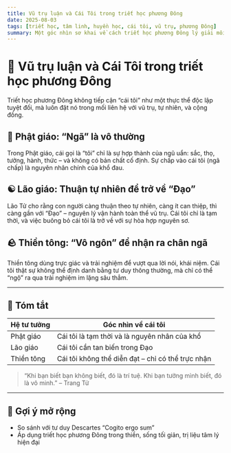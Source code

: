 ```yaml
---
title: Vũ trụ luận và Cái Tôi trong triết học phương Đông
date: 2025-08-03
tags: [triết học, tâm linh, huyền học, cái tôi, vũ trụ, phương Đông]
summary: Một góc nhìn sơ khai về cách triết học phương Đông lý giải mối liên hệ giữa vũ trụ và bản ngã, từ Phật giáo, Lão giáo đến Thiền tông.
---
```


# 🧠 Vũ trụ luận và Cái Tôi trong triết học phương Đông

Triết học phương Đông không tiếp cận “cái tôi” như một thực thể độc lập tuyệt đối, mà luôn đặt nó trong mối liên hệ với vũ trụ, tự nhiên, và cộng đồng.

## 🪷 Phật giáo: “Ngã” là vô thường

Trong Phật giáo, cái gọi là “tôi” chỉ là sự hợp thành của ngũ uẩn: sắc, thọ, tưởng, hành, thức – và không có bản chất cố định. Sự chấp vào cái tôi (ngã chấp) là nguyên nhân chính của khổ đau.

## ☯️ Lão giáo: Thuận tự nhiên để trở về “Đạo”

Lão Tử cho rằng con người càng thuận theo tự nhiên, càng ít can thiệp, thì càng gần với “Đạo” – nguyên lý vận hành toàn thể vũ trụ. Cái tôi chỉ là tạm thời, và việc buông bỏ cái tôi là trở về với sự hòa hợp nguyên sơ.

## 🪨 Thiền tông: “Vô ngôn” để nhận ra chân ngã

Thiền tông dùng trực giác và trải nghiệm để vượt qua lời nói, khái niệm. Cái tôi thật sự không thể định danh bằng tư duy thông thường, mà chỉ có thể “ngộ” ra qua trải nghiệm im lặng sâu thẳm.

---

## 🔎 Tóm tắt

| Hệ tư tưởng | Góc nhìn về cái tôi |
|-------------|---------------------|
| Phật giáo   | Cái tôi là tạm thời và là nguyên nhân của khổ |
| Lão giáo    | Cái tôi cần tan biến trong Đạo |
| Thiền tông  | Cái tôi không thể diễn đạt – chỉ có thể trực nhận |

> “Khi bạn biết bạn không biết, đó là trí tuệ. Khi bạn tưởng mình biết, đó là vô minh.” – Trang Tử

---

## 📌 Gợi ý mở rộng
- So sánh với tư duy Descartes “Cogito ergo sum”
- Áp dụng triết học phương Đông trong thiền, sống tối giản, trị liệu tâm lý hiện đại
